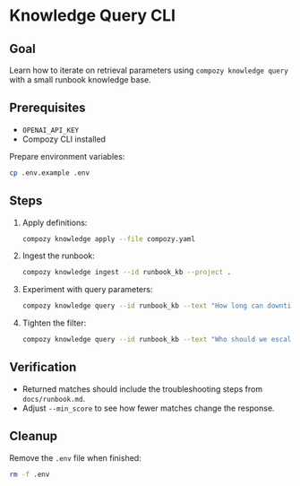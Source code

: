 # Knowledge Query CLI

## Goal

Learn how to iterate on retrieval parameters using `compozy knowledge query` with a small runbook knowledge base.

## Prerequisites

- `OPENAI_API_KEY`
- Compozy CLI installed

Prepare environment variables:

```bash
cp .env.example .env
```

## Steps

1. Apply definitions:
   ```bash
   compozy knowledge apply --file compozy.yaml
   ```
2. Ingest the runbook:
   ```bash
   compozy knowledge ingest --id runbook_kb --project .
   ```
3. Experiment with query parameters:
   ```bash
   compozy knowledge query --id runbook_kb --text "How long can downtime last?" --top_k 3 --min_score 0.2 --output json
   ```
4. Tighten the filter:
   ```bash
   compozy knowledge query --id runbook_kb --text "Who should we escalate to?" --filters category=runbook --top_k 2 --output table
   ```

## Verification

- Returned matches should include the troubleshooting steps from `docs/runbook.md`.
- Adjust `--min_score` to see how fewer matches change the response.

## Cleanup

Remove the `.env` file when finished:

```bash
rm -f .env
```

